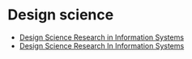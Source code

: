 # Design science
- [Design Science Research in Information Systems](https://www.dphu.org/uploads/attachements/books/books_3407_0.pdf)
- [Design Science Research In Information Systems](http://desrist.org/design-research-in-information-systems/)